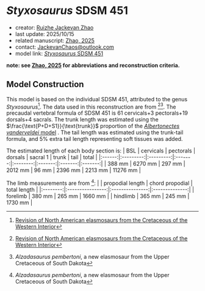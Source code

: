# *Styxosaurus* SDSM 451

- creator: [Ruizhe Jackevan Zhao](https://orcid.org/0009-0001-4869-3008) 
- last update: 2025/10/15
- related manuscript: [Zhao, 2025](https://doi.org/10.1101/2024.02.15.578844)
- contact: JackevanChaos@outlook.com
- model link: [*Styxosaurus* SDSM 451](https://github.com/Pliosaurus-kevani/Mundus-Cyclus/blob/main/Plesiosauria/Styxosaurus%20SDSM%20451/Styxosaurus%20SDSM%20451.pdf)

**note: see [Zhao, 2025](https://doi.org/10.1101/2024.02.15.578844) for abbreviations and reconstruction criteria.**
## Model Construction

This model is based on the individual SDSM 451, attributed to the genus *Styxosaurus*[^1]. The data used in this reconstruction
are from [^1][^2]. The precaudal vertebral formula of SDSM 451 is 61 cervicals+3 pectorals+19 dorsals+4 sacrals. The trunk length was estimated using the $\frac{\text{P+D+S1}}{\text{trunk}}$ proportion of the [*Albertonectes vanderveldei* model](https://github.com/Pliosaurus-kevani/Mundus-Cyclus/tree/main/Plesiosauria/Albertonectes%20vanderveldei) .
The tail length was estimated using the trunk-tail formula, and 5%
extra tail length representing soft tissues was added.

The estimated length of each body section is:
| BSL    | cervicals | pectorals | dorsals | sacral 1 | trunk   | tail   | total   |
|:------:|:---------:|:---------:|:-------:|:--------:|:-------:|:-------:|:-------:|
| 388 mm | 6270 mm   | 297 mm    | 2012 mm | 96 mm    | 2396 mm | 2213 mm | 11276 mm |

The limb measurements are from [^2]:
|          | propodial length | chord propodial | total length   |
|:--------:|:----------------:|:---------------:|:--------------:|
| forelimb |  380 mm          | 265 mm          | 1660 mm |
| hindlimb | 365 mm           | 245 mm          | 1730 mm |


[^1]: [Revision of North American elasmosaurs from the Cretaceous of the Western Interior](https://www.researchgate.net/publication/40662805_Revision_of_North_American_elasmosaurs_from_the_Cretaceous_of_the_Western_Interior)
[^2]: *Alzadasaurus pembertoni*, a new elasmosaur from the Upper Cretaceous of South Dakota
